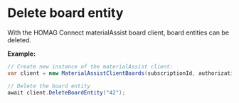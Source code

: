 <h1 id="deleteBoardEntity"> Delete board entity</h1>

With the HOMAG Connect materialAssist board client, board entities can be deleted. 

<strong>Example:</strong>

```csharp
// Create new instance of the materialAssist client:
var client = new MaterialAssistClientBoards(subscriptionId, authorizationKey);

// Delete the board entity
await client.DeleteBoardEntity("42");
```